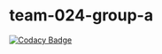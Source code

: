# team-024-group-a

[![Codacy Badge](https://api.codacy.com/project/badge/Grade/3ba25180bf7547d8ad523dfcfd845a06)](https://app.codacy.com/gh/BuildForSDGCohort2/team-024-group-a?utm_source=github.com&utm_medium=referral&utm_content=BuildForSDGCohort2/team-024-group-a&utm_campaign=Badge_Grade_Settings)